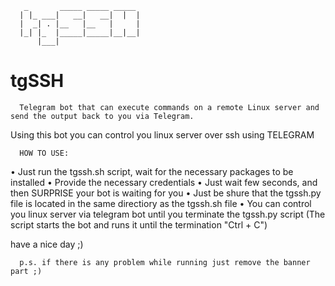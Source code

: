                                  
       _       _____ _____ _____ 
      | |_ ___|   __|   __|  |  |
      |  _| . |__   |__   |     |
      |_| |_  |_____|_____|__|__|
          |___|                  


# tgSSH
      Telegram bot that can execute commands on a remote Linux server and send the output back to you via Telegram.

Using this bot you can control you linux server over ssh using TELEGRAM

      HOW TO USE:
      
  • Just run the tgssh.sh script, wait for the necessary packages to be installed
  • Provide the necessary credentials
  • Just wait few seconds, and then SURPRISE your bot is waiting for you
  • Just be shure that the tgssh.py file is located in the same directiory as the tgssh.sh file
  • You can control you linux server via telegram bot until you terminate the tgssh.py script (The script starts the bot and runs it until the termination "Ctrl + C")

have a nice day ;)

      p.s. if there is any problem while running just remove the banner part ;)
